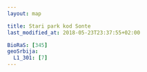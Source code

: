 ```yaml
---
layout: map

title: Stari park kod Sonte
last_modified_at: 2018-05-23T23:37:55+02:00

BioRaS: [345]
geoSrbija:
  L1_301: [7]
---
```

